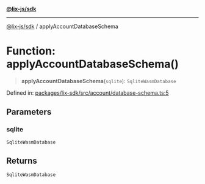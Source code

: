 [**@lix-js/sdk**](../README.md)

***

[@lix-js/sdk](../README.md) / applyAccountDatabaseSchema

# Function: applyAccountDatabaseSchema()

> **applyAccountDatabaseSchema**(`sqlite`): `SqliteWasmDatabase`

Defined in: [packages/lix-sdk/src/account/database-schema.ts:5](https://github.com/opral/monorepo/blob/bb6249bc1f353fcb132d1694b6c77522c0283a94/packages/lix-sdk/src/account/database-schema.ts#L5)

## Parameters

### sqlite

`SqliteWasmDatabase`

## Returns

`SqliteWasmDatabase`
